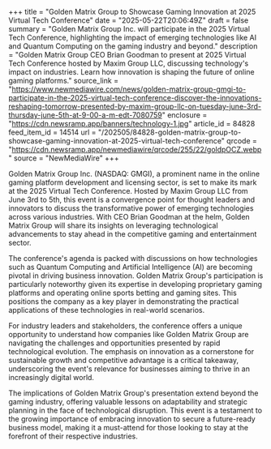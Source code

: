 +++
title = "Golden Matrix Group to Showcase Gaming Innovation at 2025 Virtual Tech Conference"
date = "2025-05-22T20:06:49Z"
draft = false
summary = "Golden Matrix Group Inc. will participate in the 2025 Virtual Tech Conference, highlighting the impact of emerging technologies like AI and Quantum Computing on the gaming industry and beyond."
description = "Golden Matrix Group CEO Brian Goodman to present at 2025 Virtual Tech Conference hosted by Maxim Group LLC, discussing technology's impact on industries. Learn how innovation is shaping the future of online gaming platforms."
source_link = "https://www.newmediawire.com/news/golden-matrix-group-gmgi-to-participate-in-the-2025-virtual-tech-conference-discover-the-innovations-reshaping-tomorrow-presented-by-maxim-group-llc-on-tuesday-june-3rd-thursday-june-5th-at-9-00-a-m-edt-7080759"
enclosure = "https://cdn.newsramp.app/banners/technology-1.jpg"
article_id = 84828
feed_item_id = 14514
url = "/202505/84828-golden-matrix-group-to-showcase-gaming-innovation-at-2025-virtual-tech-conference"
qrcode = "https://cdn.newsramp.app/newmediawire/qrcode/255/22/goldpOCZ.webp"
source = "NewMediaWire"
+++

<p>Golden Matrix Group Inc. (NASDAQ: GMGI), a prominent name in the online gaming platform development and licensing sector, is set to make its mark at the 2025 Virtual Tech Conference. Hosted by Maxim Group LLC from June 3rd to 5th, this event is a convergence point for thought leaders and innovators to discuss the transformative power of emerging technologies across various industries. With CEO Brian Goodman at the helm, Golden Matrix Group will share its insights on leveraging technological advancements to stay ahead in the competitive gaming and entertainment sector.</p><p>The conference's agenda is packed with discussions on how technologies such as Quantum Computing and Artificial Intelligence (AI) are becoming pivotal in driving business innovation. Golden Matrix Group's participation is particularly noteworthy given its expertise in developing proprietary gaming platforms and operating online sports betting and gaming sites. This positions the company as a key player in demonstrating the practical applications of these technologies in real-world scenarios.</p><p>For industry leaders and stakeholders, the conference offers a unique opportunity to understand how companies like Golden Matrix Group are navigating the challenges and opportunities presented by rapid technological evolution. The emphasis on innovation as a cornerstone for sustainable growth and competitive advantage is a critical takeaway, underscoring the event's relevance for businesses aiming to thrive in an increasingly digital world.</p><p>The implications of Golden Matrix Group's presentation extend beyond the gaming industry, offering valuable lessons on adaptability and strategic planning in the face of technological disruption. This event is a testament to the growing importance of embracing innovation to secure a future-ready business model, making it a must-attend for those looking to stay at the forefront of their respective industries.</p>